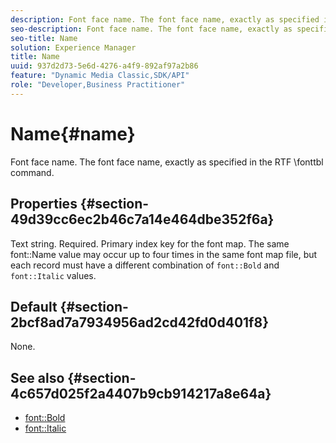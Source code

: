 ```yaml
---
description: Font face name. The font face name, exactly as specified in the RTF \fonttbl command.
seo-description: Font face name. The font face name, exactly as specified in the RTF \fonttbl command.
seo-title: Name
solution: Experience Manager
title: Name
uuid: 937d2d73-5e6d-4276-a4f9-892af97a2b86
feature: "Dynamic Media Classic,SDK/API"
role: "Developer,Business Practitioner"
---
```


# Name{#name}

Font face name. The font face name, exactly as specified in the RTF \fonttbl command.

## Properties {#section-49d39cc6ec2b46c7a14e464dbe352f6a}

Text string. Required. Primary index key for the font map. The same font::Name value may occur up to four times in the same font map file, but each record must have a different combination of `font::Bold` and `font::Italic` values.

## Default {#section-2bcf8ad7a7934956ad2cd42fd0d401f8}

None.

## See also {#section-4c657d025f2a4407b9cb914217a8e64a}

* [font::Bold](r-bold-font.md#reference_F7B017EF67574A29ABFC3954AB64159C)
* [font::Italic](r-italic-font.md#reference_DC04A532B34A41AF81B0B9644ACFAAD6) 
